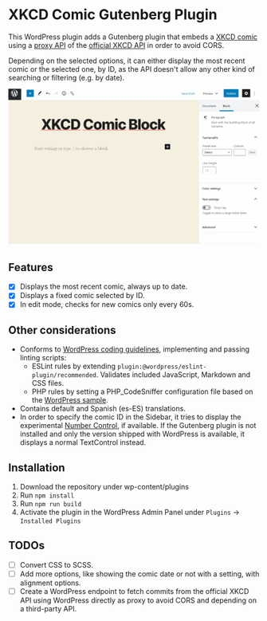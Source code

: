 # XKCD Comic Gutenberg Plugin

This WordPress plugin adds a Gutenberg plugin that embeds a [XKCD comic](https://xkcd.com/) using a [proxy API](https://xkcd.now.sh/) of the [official XKCD API](https://xkcd.com/json.html) in order to avoid CORS.

Depending on the selected options, it can either display the most recent comic or the selected one, by ID, as the API doesn't allow any other kind of searching or filtering (e.g. by date).

![alt text][logo]

[logo]: docs/adding-block.gif "Logo Title Text 2"

## Features

- [x] Displays the most recent comic, always up to date.
- [x] Displays a fixed comic selected by ID.
- [x] In edit mode, checks for new comics only every 60s.

## Other considerations

- Conforms to [WordPress coding guidelines](https://developer.wordpress.org/block-editor/contributors/develop/coding-guidelines/), implementing and passing linting scripts:
    - ESLint rules by extending `plugin:@wordpress/eslint-plugin/recommended`. Validates included JavaScript, Markdown and CSS files.
    - PHP rules by setting a PHP_CodeSniffer configuration file based on the [WordPress sample](https://github.com/WordPress/WordPress-Coding-Standards/blob/develop/phpcs.xml.dist.sample).
- Contains default and Spanish (es-ES) translations.
- In order to specify the comic ID in the Sidebar, it tries to display the experimental [Number Control](https://developer.wordpress.org/block-editor/components/number-control/), if available. If the Gutenberg plugin is not installed and only the version shipped with WordPress is available, it displays a normal TextControl instead.

## Installation
1. Download the repository under wp-content/plugins
2. Run `npm install`
3. Run `npm run build`
4. Activate the plugin in the WordPress Admin Panel under `Plugins` -> `Installed Plugins`

## TODOs

- [ ] Convert CSS to SCSS.
- [ ] Add more options, like showing the comic date or not with a setting, with alignment options.
- [ ] Create a WordPress endpoint to fetch commits from the official XKCD API using WordPress directly as proxy to avoid CORS and depending on a third-party API.
